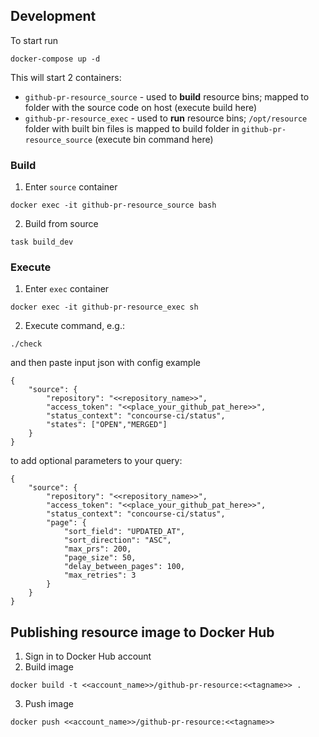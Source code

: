 ## Development

To start run
```
docker-compose up -d
```
This will start 2 containers:
- `github-pr-resource_source` - used to **build** resource bins; mapped to folder with the source code on host (execute build here)
- `github-pr-resource_exec` - used to **run** resource bins; `/opt/resource` folder with built bin files is mapped to build folder in `github-pr-resource_source` (execute bin command here)

### Build
1. Enter `source` container
```
docker exec -it github-pr-resource_source bash
```
2. Build from source
```
task build_dev
```

### Execute
1. Enter `exec` container
```
docker exec -it github-pr-resource_exec sh
```
2. Execute command, e.g.:
```
./check
```
and then paste input json with config
example
```
{
    "source": {
        "repository": "<<repository_name>>",
        "access_token": "<<place_your_github_pat_here>>",
        "status_context": "concourse-ci/status",
        "states": ["OPEN","MERGED"]
    }
}
```

to add optional parameters to your query:
```
{
    "source": {
        "repository": "<<repository_name>>",
        "access_token": "<<place_your_github_pat_here>>",
        "status_context": "concourse-ci/status",
        "page": {
            "sort_field": "UPDATED_AT",
            "sort_direction": "ASC",
            "max_prs": 200,
            "page_size": 50,
            "delay_between_pages": 100,
            "max_retries": 3
        }
    }
}
```

## Publishing resource image to Docker Hub


1. Sign in to Docker Hub account
2. Build image
```
docker build -t <<account_name>>/github-pr-resource:<<tagname>> .
```
3. Push image
```
docker push <<account_name>>/github-pr-resource:<<tagname>>
```
